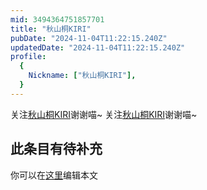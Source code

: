 ```yaml
---
mid: 3494364751857701
title: "秋山桐KIRI"
pubDate: "2024-11-04T11:22:15.240Z"
updatedDate: "2024-11-04T11:22:15.240Z"
profile:
  {
    Nickname: ["秋山桐KIRI"],
  }
---
```


关注[秋山桐KIRI](https://space.bilibili.com/3494364751857701)谢谢喵~ 关注[秋山桐KIRI](https://space.bilibili.com/3494364751857701)谢谢喵~

## 此条目有待补充
你可以在[这里](https://github.com/Yuhanawa/VTuber.ICU-Content/edit/master/v/秋山桐KIRI/index.md)编辑本文
